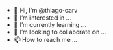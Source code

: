 - 👋 Hi, I’m @thiago-carv
- 👀 I’m interested in ...
- 🌱 I’m currently learning ...
- 💞️ I’m looking to collaborate on ...
- 📫 How to reach me ...

<!---
thiago-carv/thiago-carv is a ✨ special ✨ repository because its `README.md` (this file) appears on your GitHub profile.
You can click the Preview link to take a look at your changes.
--->
